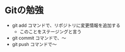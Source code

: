 # Gitの勉強
- git add コマンドで、リポジトリに変更情報を追加する
   - このことをステージングと言う
- git commit コマンドで、～
- git push コマンドで～
